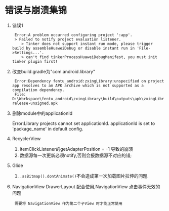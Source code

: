 # 错误与崩溃集锦



1. 错误1

		Error:A problem occurred configuring project ':app'.
		> Failed to notify project evaluation listener.
		   > Tinker does not support instant run mode, please trigger build by assembleHuaweiDebug or disable instant run in 'File->Settings...'.
		   > can't find tinkerProcessHuaweiDebugManifest, you must init tinker plugin first!

2. 改变build.gradle为"com.android.library"

		Error:Dependency fentu_android:zxingLibrary:unspecified on project app resolves to an APK archive which is not supported as a compilation dependency. 
		File: D:\Workspace\fentu_android\zxingLibrary\build\outputs\apk\zxingLibrary-release-unsigned.apk

3. 删除module中的applicationId

	Error:Library projects cannot set applicationId. applicationId is set to 'package_name' in default config.

4. RecyclerView 
	
	1. itemClickListener的getAdapterPosition = -1 导致的崩溃
	2. 数据源每一次更新必须notify,否则会报数据源不对应的错;

5. Glide

	1. `.asBitmap().dontAnimate()`不会造成第一次加载图片拉伸的问题.


6. NavigationView DrawerLayout 配合使用,NavigationView 点击事件无效的问题

		需要将 NavigationView 作为第二个子View 时才能正常使用